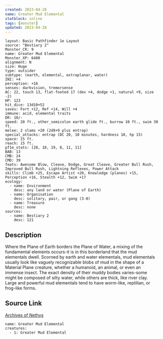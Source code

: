 ```yaml
---
created: 2023-04-28
name: Greater Mud Elemental
statblock: inline
tags: [monster]
updated: 2023-04-28
---
```

```statblock
layout: Basic Pathfinder 1e Layout
source: "Bestiary 2"
Monster_CR: 9
name: Greater Mud Elemental
Monster_XP: 6400
alignment: N
size: Huge
type: outsider
subtype: (earth, elemental, extraplanar, water)
INI: +4
perception: +16
senses: darkvision, tremorsense
AC: 22, touch 13, flat-footed 17 (dex +4, dodge +1, natural +9, size -2)
HP: 123
hit_dice: 13d10+52
saves: Fort +12, Ref +14, Will +4
immune: acid, elemental traits
DR: 10/-
speed: 20 ft., other_semicolon earth glide ft., burrow 10 ft., swim 30 ft.
melee: 2 slams +20 (2d8+9 plus entrap)
special_attacks: entrap (DC 20, 10 minutes, hardness 10, hp 15)
space: 15 ft.
reach: 15 ft.
pf1e_stats: [28, 18, 19, 8, 11, 11]
BAB: 13
CMB: 24
CMD: 39
feats: Awesome Blow, Cleave, Dodge, Great Cleave, Greater Bull Rush, Improved Bull Rush, Lightning Reflexes, Power Attack
skills: Climb +25, Escape Artist +20, Knowledge (planes) +15, Perception +16, Stealth +12, Swim +17
ecology:
  - name: Environment
    desc: any land or water (Plane of Earth)
  - name: Organisation
    desc: solitary, pair, or gang (3-8)
  - name: Treasure
    desc: none
sources:
  - name: Bestiary 2
    desc: 121
```
## Description
Where the Plane of Earth borders the Plane of Water, a mixing of the fundamental elements occurs-it is in this borderland that the mud elementals dwell. Scorned by earth and water elementals, mud elementals usually look like vaguely recognizable blobs of mud in the shape of a Material Plane creature, whether a humanoid, an animal, or even an immense insect. The exact density of their muddy bodies varies-some might be composed of silty water, while others are thick, like river clay. Large and powerful mud elementals tend to have worm-like, reptilian, or frog-like forms.
## Source Link
[Archives of Nethys](https://aonprd.com/MonsterDisplay.aspx?ItemName=Greater%20Mud%20Elemental)
```encounter-table
name: Greater Mud Elemental
creatures:
  - 1: Greater Mud Elemental
```
